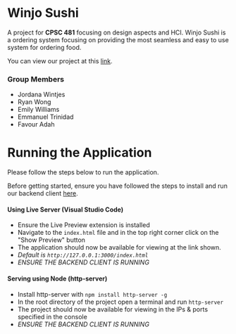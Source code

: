 # **Winjo Sushi**

A project for **CPSC 481** focusing on design aspects and HCI. Winjo Sushi is a ordering system focusing on providing the most seamless and easy to use system for ordering food.

You can view our project at this [link](https://jordana-wintjes.github.io/).


### Group Members
- Jordana Wintjes
- Ryan Wong
- Emily Williams
- Emmanuel Trinidad
- Favour Adah

# **Running the Application**

Please follow the steps below to run the application.

Before getting started, ensure you have followed the steps to install and run our backend client [here](https://github.com/ryanwoong/WinjoSushi-Backend).

#### Using Live Server (Visual Studio Code)
- Ensure the Live Preview extension is installed
- Navigate to the `index.html` file and in the top right corner click on the "Show Preview" button
- The application should now be available for viewing at the link shown. 
- *Default is `http://127.0.0.1:3000/index.html`*
- *ENSURE THE BACKEND CLIENT IS RUNNING* 

#### Serving using Node (http-server)
- Install http-server with `npm install http-server -g`
- In the root directory of the project open a terminal and run `http-server`
- The project should now be available for viewing in the IPs & ports specified in the console
- *ENSURE THE BACKEND CLIENT IS RUNNING* 